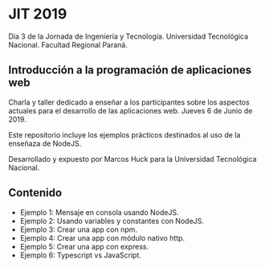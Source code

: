 # JIT 2019
Día 3 de la Jornada de Ingeniería y Tecnología. Universidad Tecnológica Nacional. Facultad Regional Paraná.

## Introducción a la programación de aplicaciones web
Charla y taller dedicado a enseñar a los participantes sobre los aspectos actuales para el desarrollo de las aplicaciones web. Jueves 6 de Junio de 2019.

Este repositorio incluye los ejemplos prácticos destinados al uso de la enseñaza de NodeJS.

Desarrollado y expuesto por Marcos Huck para la Universidad Tecnológica Nacional.

## Contenido
- Ejemplo 1: Mensaje en consola usando NodeJS.
- Ejemplo 2: Usando variables y constantes con NodeJS.
- Ejemplo 3: Crear una app con npm.
- Ejemplo 4: Crear una app con módulo nativo http.
- Ejemplo 5: Crear una app con express.
- Ejemplo 6: Typescript vs JavaScript.